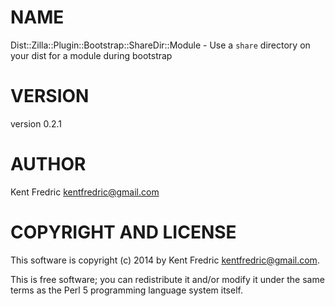 # NAME

Dist::Zilla::Plugin::Bootstrap::ShareDir::Module - Use a `share` directory on your dist for a module during bootstrap

# VERSION

version 0.2.1

# AUTHOR

Kent Fredric <kentfredric@gmail.com>

# COPYRIGHT AND LICENSE

This software is copyright (c) 2014 by Kent Fredric <kentfredric@gmail.com>.

This is free software; you can redistribute it and/or modify it under
the same terms as the Perl 5 programming language system itself.

